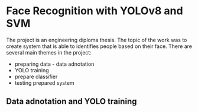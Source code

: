 # Face Recognition with YOLOv8 and SVM
The project is an engineering diploma thesis. The topic of the work was to create system that is able to identifies people based on their face. There are several main themes in the project:
- preparing data - data adnotation
- YOLO training
- prepare classifier
- testing prepared system

## Data adnotation and YOLO training
